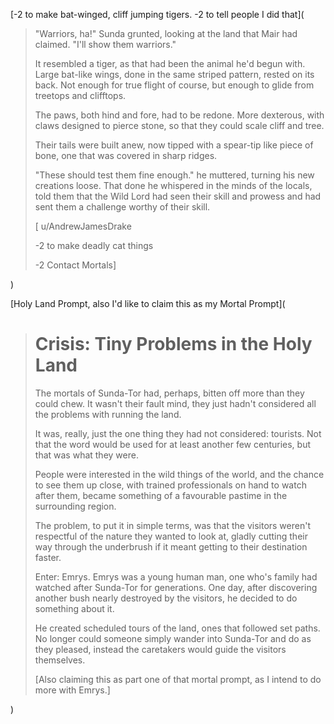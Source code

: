 [\-2 to make bat-winged, cliff jumping tigers. -2 to tell people I did that](

>"Warriors, ha!" Sunda grunted, looking at the land that Mair had claimed. "I'll show them warriors."
>
>It resembled a tiger, as that had been the animal he'd begun with. Large bat-like wings, done in the same striped pattern, rested on its back. Not enough for true flight of course, but enough to glide from treetops and clifftops.
>
>The paws, both hind and fore, had to be redone. More dexterous, with claws designed to pierce stone, so that they could scale cliff and tree.
>
>Their tails were built anew, now tipped with a spear-tip like piece of bone, one that was covered in sharp ridges.
>
>"These should test them fine enough." he muttered, turning his new creations loose. That done he whispered in the minds of the locals, told them that the Wild Lord had seen their skill and prowess and had sent them a challenge worthy of their skill.
>
>\[ u/AndrewJamesDrake
>
>\-2 to make deadly cat things
>
>\-2 Contact Mortals\]

)

[Holy Land Prompt, also I'd like to claim this as my Mortal Prompt](

># Crisis: Tiny Problems in the Holy Land
>
>The mortals of Sunda-Tor had, perhaps, bitten off more than they could chew. It wasn't their fault mind, they just hadn't considered all the problems with running the land.
>
>It was, really, just the one thing they had not considered: tourists. Not that the word would be used for at least another few centuries, but that was what they were.
>
>People were interested in the wild things of the world, and the chance to see them up close, with trained professionals on hand to watch after them, became something of a favourable pastime in the surrounding region.
>
>The problem, to put it in simple terms, was that the visitors weren't respectful of the nature they wanted to look at, gladly cutting their way through the underbrush if it meant getting to their destination faster.
>
>Enter: Emrys. Emrys was a young human man, one who's family had watched after Sunda-Tor for generations. One day, after discovering another bush nearly destroyed by the visitors, he decided to do something about it.
>
>He created scheduled tours of the land, ones that followed set paths. No longer could someone simply wander into Sunda-Tor and do as they pleased, instead the caretakers would guide the visitors themselves.
>
>\[Also claiming this as part one of that mortal prompt, as I intend to do more with Emrys.\]

)